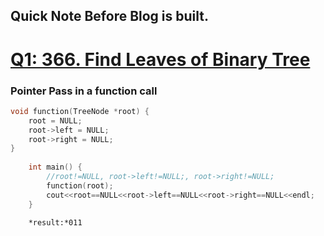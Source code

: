 Quick Note Before Blog is built.
---------------------------------
# [Q1: 366. Find Leaves of Binary Tree](https://leetcode.com/problems/find-leaves-of-binary-tree/)
### Pointer Pass in a function call
```C++
void function(TreeNode *root) {
	root = NULL;
	root->left = NULL;
	root->right = NULL;
}
	
	int main() {
		//root!=NULL, root->left!=NULL;, root->right!=NULL;
		function(root);
		cout<<root==NULL<<root->left==NULL<<root->right==NULL<<endl;
	}
```

		*result:*011
